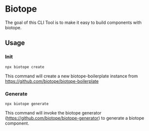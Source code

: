 # Biotope
The goal of this CLI Tool is to make it easy to build components with biotope.

## Usage
### Init
```
npx biotope create
```
This command will create a new biotope-boilerplate instance from https://github.com/biotope/biotope-boilerplate

### Generate
```
npx biotope generate
```
This command will invoke the biotope generator (https://github.com/biotope/biotope-generator) to generate a biotope component.
